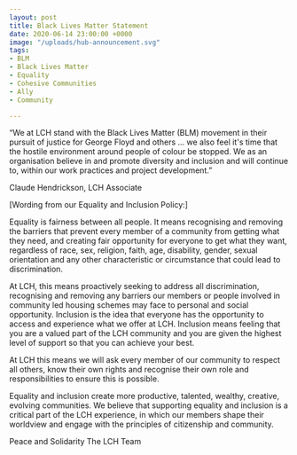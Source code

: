 ```yaml
---
layout: post
title: Black Lives Matter Statement
date: 2020-06-14 23:00:00 +0000
image: "/uploads/hub-announcement.svg"
tags:
- BLM
- Black Lives Matter
- Equality
- Cohesive Communities
- Ally
- Community

---
```

  
“We at LCH stand with the Black Lives Matter (BLM) movement in their pursuit of justice for George Floyd and others ... we also feel it's time that the hostile environment around people of colour be stopped. We as an organisation believe in and promote diversity and inclusion and will continue to, within our work practices and project development.”

Claude Hendrickson, LCH Associate

\[Wording from our Equality and Inclusion Policy:\]

Equality is fairness between all people. It means recognising and removing the barriers that prevent every member of a community from getting what they need, and creating fair opportunity for everyone to get what they want, regardless of race, sex, religion, faith, age, disability, gender, sexual orientation and any other characteristic or circumstance that could lead to discrimination.

At LCH, this means proactively seeking to address all discrimination, recognising and removing any barriers our members or people involved in community led housing schemes may face to personal and social opportunity. Inclusion is the idea that everyone has the opportunity to access and experience what we offer at LCH. Inclusion means feeling that you are a valued part of the LCH community and you are given the highest level of support so that you can achieve your best.

At LCH this means we will ask every member of our community to respect all others, know their own rights and recognise their own role and responsibilities to ensure this is possible.

Equality and inclusion create more productive, talented, wealthy, creative, evolving communities. We believe that supporting equality and inclusion is a critical part of the LCH experience, in which our members shape their worldview and engage with the principles of citizenship and community.

Peace and Solidarity The LCH Team